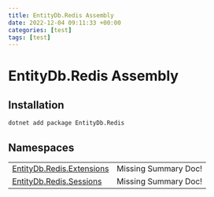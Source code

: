 ```yaml
---
title: EntityDb.Redis Assembly
date: 2022-12-04 09:11:33 +00:00
categories: [test]
tags: [test]
---
```


# EntityDb.Redis Assembly
## Installation
```sh
dotnet add package EntityDb.Redis
```
## Namespaces
<table><tr><td><a href='dotnet-entitydb-redis-extensions'>EntityDb.Redis.Extensions</a></td><td>Missing Summary Doc!</td></tr><tr><td><a href='dotnet-entitydb-redis-sessions'>EntityDb.Redis.Sessions</a></td><td>Missing Summary Doc!</td></tr></table>
